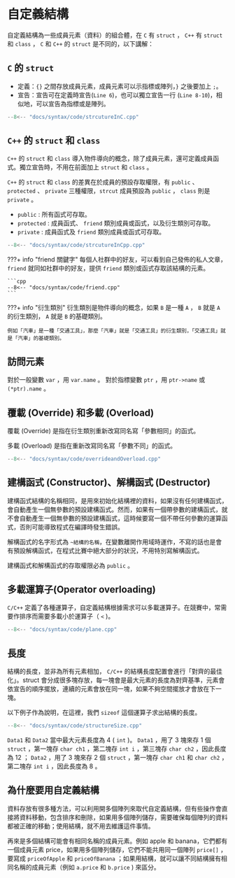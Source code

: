 # 自定義結構

自定義結構為一些成員元素（資料）的組合體，在 `C` 有 `struct` ， `C++` 有 `struct` 和 `class` ， `C` 和 `C++` 的 `struct` 是不同的，以下講解：

##  `C` 的 `struct` 

- 定義：`{}` 之間存放成員元素，成員元素可以示指標或陣列，`}` 之後要加上 `;`。
- 宣告：宣告可在定義時宣告(`Line 6`)，也可以獨立宣告一行 (`Line 8-10`)，相似地，可以宣告為指標或是陣列。

```cpp
--8<-- "docs/syntax/code/strcutureInC.cpp"
```

##  `C++` 的 `struct` 和 `class` 

`C++` 的 `struct` 和 `class` 導入物件導向的概念，除了成員元素，還可定義成員函式。獨立宣告時，不用在前面加上 `struct` 和 `class` 。

`C++` 的 `struct` 和 `class` 的差異在於成員的預設存取權限，有 `public` 、 `protected` 、 `private` 三種權限，`strcut` 成員預設為 `public` ， `class` 則是 `private` 。

-  `public` : 所有函式可存取。
-  `protected` : 成員函式、 `friend` 類別成員或函式，以及衍生類別可存取。
-  `private` : 成員函式及 `friend` 類別成員或函式可存取。

```cpp
--8<-- "docs/syntax/code/strcutureInCpp.cpp"
```

???+ info "friend 關鍵字"
    每個人社群中的好友，可以看到自己發佈的私人文章， `friend` 就同如社群中的好友，提供 `friend` 類別或函式存取該結構的元素。

    ```cpp
    --8<-- "docs/syntax/code/friend.cpp"
    ```

???+ info "衍生類別"
    衍生類別是物件導向的概念，如果 `B` 是一種 `A` ， `B` 就是 `A` 的衍生類別， `A` 就是 `B` 的基礎類別。

    例如「汽車」是一種「交通工具」，那麼「汽車」就是「交通工具」的衍生類別，「交通工具」就是「汽車」的基礎類別。

## 訪問元素

對於一般變數 `var` ，用 `var.name` 。
對於指標變數 `ptr` ，用 `ptr->name` 或 `(*ptr).name` 。

## 覆載 (Override) 和多載 (Overload)

覆載 (Override) 是指在衍生類別重新改寫同名寫「參數相同」的函式。

多載 (Overload) 是指在重新改寫同名寫「參數不同」的函式。

```cpp
--8<-- "docs/syntax/code/overrideandOverload.cpp"
```

## 建構函式 (Constructor)、解構函式 (Destructor)

建構函式結構的名稱相同，是用來初始化結構裡的資料，如果沒有任何建構函式，會自動產生一個無參數的預設建構函式。然而，如果有一個帶參數的建構函式，就不會自動產生一個無參數的預設建構函式，這時候要寫一個不帶任何參數的運算函式，否則可能導致程式在編譯時發生錯誤。

解構函式的名字形式為 `~結構的名稱`，在變數離開作用域時運作，不寫的話也是會有預設解構函式，在程式比賽中絕大部分的狀況，不用特別寫解構函式。

建構函式和解構函式的存取權限必為 `public` 。

## 多載運算子(Operator overloading)

`C/C++` 定義了各種運算子，自定義結構根據需求可以多載運算子。在競賽中，常需要作排序而需要多載小於運算子（ `<` )。

```cpp
--8<-- "docs/syntax/code/plane.cpp"
```

## 長度

結構的長度，並非為所有元素相加， `C/C++` 的結構長度配置會進行「對齊的最佳化」。struct 會分成很多塊存放，每一塊會是最大元素的長度為對齊基準，元素會依宣告的順序擺放，連續的元素會放在同一塊，如果不夠空間擺放才會放在下一塊。

以下例子作為說明，在這裡，我們 `sizeof` 這個運算子求出結構的長度。

```cpp
--8<-- "docs/syntax/code/structureSize.cpp"
```

 `Data1` 和 `Data2` 當中最大元素長度為 4 ( `int` )。 `Data1` ，用了 $3$ 塊來存 $1$ 個 `struct` ，第一塊存 `char ch1` ，第二塊存 `int i` ，第三塊存 `char ch2` ，因此長度為 $12$ ； `Data2` ，用了 $3$ 塊來存 $2$ 個 `struct` ，第一塊存 `char ch1` 和 `char ch2` ，第二塊存 `int i` ，因此長度為 $8$ 。

## 為什麼要用自定義結構

資料存放有很多種方法，可以利用開多個陣列來取代自定義結構，但有些操作會直接將資料移動，包含排序和刪除，如果用多個陣列儲存，需要確保每個陣列的資料都被正確的移動；使用結構，就不用去維護這件事情。

再來是多個結構可能會有相同名稱的成員元素。例如 apple 和 banana，它們都有一個成員元素 price，如果用多個陣列儲存，它們不能共用同一個陣列 `price[]` ，要寫成 `priceOfApple` 和 `priceOfBanana` ；如果用結構，就可以讓不同結構擁有相同名稱的成員元素（例如 `a.price` 和 `b.price` ) 來區分。

[^1]:  [Override 與 Overload 的差別 - 橘子亂說話](https://wayne265265.pixnet.net/blog/post/115533452-%E3%80%90%E6%95%99%E5%AD%B8%E3%80%91override-%E8%88%87-overload-%E7%9A%84%E5%B7%AE%E5%88%A5) 

[^2]:  [定義結構 - openhome.cc](https://openhome.cc/Gossip/CGossip/StructABC.html) 

[^3]:  [How To Calculate Size Of Structure And Class in C & C++ - CppNuts in Youtube](https://www.youtube.com/watch?v=0MfaKi88Zjo) 

[^4]:  [结构体 - OI Wiki](https://oi-wiki.org/lang/struct/) 

